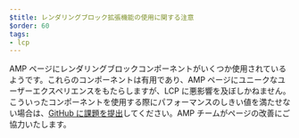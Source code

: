 ```yaml
---
$title: レンダリングブロック拡張機能の使用に関する注意
$order: 60
tags:
- lcp
---
```


AMP ページにレンダリングブロックコンポーネントがいくつか使用されているようです。これらのコンポーネントは有用であり、AMP ページにユニークなユーザーエクスペリエンスをもたらしますが、LCP に悪影響を及ぼしかねません。こういったコンポーネントを使用する際にパフォーマンスのしきい値を満たせない場合は、[GitHub に課題を提出](https://github.com/ampproject/amphtml/issues/new?assignees=&labels=Type%3A+Page+experience&template=page-experience.md&title=Page+experience+issue)してください。AMP チームがページの改善にご協力いたします。

